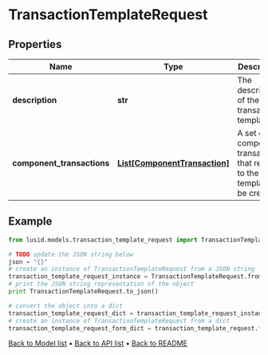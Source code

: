 # TransactionTemplateRequest


## Properties
Name | Type | Description | Notes
------------ | ------------- | ------------- | -------------
**description** | **str** | The description of the transaction template. | 
**component_transactions** | [**List[ComponentTransaction]**](ComponentTransaction.md) | A set of component transactions that relate to the template to be created. | 

## Example

```python
from lusid.models.transaction_template_request import TransactionTemplateRequest

# TODO update the JSON string below
json = "{}"
# create an instance of TransactionTemplateRequest from a JSON string
transaction_template_request_instance = TransactionTemplateRequest.from_json(json)
# print the JSON string representation of the object
print TransactionTemplateRequest.to_json()

# convert the object into a dict
transaction_template_request_dict = transaction_template_request_instance.to_dict()
# create an instance of TransactionTemplateRequest from a dict
transaction_template_request_form_dict = transaction_template_request.from_dict(transaction_template_request_dict)
```
[Back to Model list](../README.md#documentation-for-models) &#8226; [Back to API list](../README.md#documentation-for-api-endpoints) &#8226; [Back to README](../README.md)


